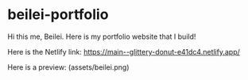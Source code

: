 # beilei-portfolio
Hi this me, Beilei. Here is my portfolio website that I build!

Here is the Netlify link: https://main--glittery-donut-e41dc4.netlify.app/

Here is a preview:
(assets/beilei.png)